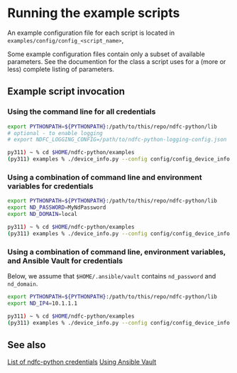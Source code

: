 # Running the example scripts

An example configuration file for each script is located in
`examples/config/config_<script_name>`,

Some example configuration files contain only a subset of available parameters.
See the documention for the class a script uses for a (more or less) complete
listing of parameters.

## Example script invocation

### Using the command line for all credentials

``` bash title="Using command line arguments"
export PYTHONPATH=${PYTHONPATH}:/path/to/this/repo/ndfc-python/lib
# optional - to enable logging
# export NDFC_LOGGING_CONFIG=/path/to/ndfc-python-logging-config.json

py311) ~ % cd $HOME/ndfc-python/examples
(py311) examples % ./device_info.py --config config/config_device_info.yaml --nd-password MyNdPassword --nd-username admin --nd-domain local --nd-ip4 10.1.1.1
```

### Using a combination of command line and environment variables for credentials

``` bash title="Using command line and environment"
export PYTHONPATH=${PYTHONPATH}:/path/to/this/repo/ndfc-python/lib
export ND_PASSWORD=MyNdPassword
export ND_DOMAIN=local

py311) ~ % cd $HOME/ndfc-python/examples
(py311) examples % ./device_info.py --config config/config_device_info.yaml --nd-username admin --nd-ip4 10.1.1.1
```

### Using a combination of command line, environment variables, and Ansible Vault for credentials

Below, we assume that `$HOME/.ansible/vault` contains `nd_password` and `nd_domain`.

``` bash title="Using command line and environment"
export PYTHONPATH=${PYTHONPATH}:/path/to/this/repo/ndfc-python/lib
export ND_IP4=10.1.1.1

py311) ~ % cd $HOME/ndfc-python/examples
(py311) examples % ./device_info.py --config config/config_device_info.yaml --nd-username admin --ansible-vault $HOME/.ansible/vault
```

## See also

[List of ndfc-python credentials](./set-credentials.md)
[Using Ansible Vault](./using-ansible-vault.md)
